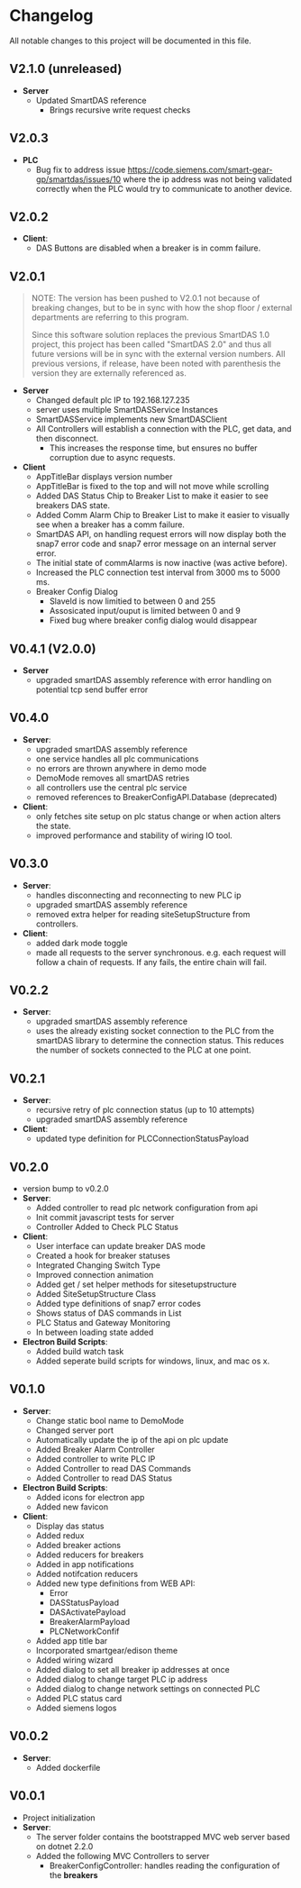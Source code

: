 # Changelog
All notable changes to this project will be documented in this file.

## V2.1.0 (unreleased)
- **Server**
  - Updated SmartDAS reference
    - Brings recursive write request checks

## V2.0.3
- **PLC**
  - Bug fix to address issue 
    https://code.siemens.com/smart-gear-gp/smartdas/issues/10
    where the ip address was not being validated correctly when
    the PLC would try to communicate to another device.
## V2.0.2
- **Client**:
  - DAS Buttons are disabled when a breaker is in comm failure.
## V2.0.1
> NOTE: The version has been pushed to V2.0.1 not because of breaking changes, 
> but to be in sync with how the shop floor / external departments are
> referring to this program.
> 
> Since this software solution replaces the previous SmartDAS 1.0 project,
> this project has been called "SmartDAS 2.0" and thus all future versions will
> be in sync with the external version numbers. All previous versions, if release,
> have been noted with parenthesis the version they are externally referenced as.
- **Server**
  - Changed default plc IP to 192.168.127.235
  - server uses multiple SmartDASService Instances
  - SmartDASService implements new SmartDASClient
  - All Controllers will establish a connection with the PLC, get data,
    and then disconnect.
    - This increases the response time, but ensures no buffer corruption 
      due to async requests.
- **Client**
  - AppTitleBar displays version number
  - AppTitleBar is fixed to the top and will not move while scrolling
  - Added DAS Status Chip to Breaker List to make it easier to see
    breakers DAS state.
  - Added Comm Alarm Chip to Breaker List to make it easier to
    visually see when a breaker has a comm failure.
  - SmartDAS API, on handling request errors will now display both
    the snap7 error code and snap7 error message on an internal server
    error.
  - The initial state of commAlarms is now inactive (was active before).
  - Increased the PLC connection test interval from 3000 ms to 5000 ms.
  - Breaker Config Dialog
    - SlaveId is now limitied to between 0 and 255
    - Assosicated input/ouput is limited between 0 and 9
    - Fixed bug where breaker config dialog would disappear

## V0.4.1 (V2.0.0)
- **Server**
  - upgraded smartDAS assembly reference with error handling on potential
    tcp send buffer error

## V0.4.0
- **Server**:
  - upgraded smartDAS assembly reference
  - one service handles all plc communications
  - no errors are thrown anywhere in demo mode
  - DemoMode removes all smartDAS retries
  - all controllers use the central plc service
  - removed references to BreakerConfigAPI.Database (deprecated)
- **Client**:
  - only fetches site setup on plc status change or when action
    alters the state.
  - improved performance and stability of wiring IO tool. 

## V0.3.0
- **Server**:
  - handles disconnecting and reconnecting to new PLC ip
  - upgraded smartDAS assembly reference
  - removed extra helper for reading siteSetupStructure from controllers.
- **Client**:
  - added dark mode toggle
  - made all requests to the server synchronous. e.g. each request
    will follow a chain of requests. If any fails, the entire chain
    will fail.

## V0.2.2
- **Server**:
  - upgraded smartDAS assembly reference
  - uses the already existing socket connection to the PLC from
    the smartDAS library to determine the connection status. This
    reduces the number of sockets connected to the PLC at one point.

## V0.2.1
- **Server**:
  - recursive retry of plc connection status (up to 10 attempts)
  - upgraded smartDAS assembly reference
- **Client**:
  - updated type definition for PLCConnectionStatusPayload

## V0.2.0
- version bump to v0.2.0 
- **Server**:
  - Added controller to read plc network configuration from api 
  - Init commit javascript tests for server 
  - Controller Added to Check PLC Status 
- **Client**:
  - User interface can update breaker DAS mode 
  - Created a hook for breaker statuses 
  - Integrated Changing Switch Type 
  - Improved connection animation 
  - Added get / set helper methods for sitesetupstructure 
  - Added SiteSetupStructure Class 
  - Added type definitions of snap7 error codes 
  - Shows status of DAS commands in List 
  - PLC Status and Gateway Monitoring 
  - In between loading state added 
- **Electron Build Scripts**:
  - Added build watch task 
  - Added seperate build scripts for windows, linux, and mac os x.


## V0.1.0
- **Server**:
  - Change static bool name to DemoMode
  - Changed server port
  - Automatically update the ip of the api on plc update
  - Added Breaker Alarm Controller 
  - Added controller to write PLC IP 
  - Added Controller to read DAS Commands 
  - Added Controller to read DAS Status 
- **Electron Build Scripts**:
  - Added icons for electron app 
  - Added new favicon 
- **Client**:
  - Display das status
  - Added redux
  - Added breaker actions
  - Added reducers for breakers
  - Added in app notifications
  - Added notifcation reducers
  - Added new type definitions  from WEB API:
    - Error
    - DASStatusPayload
    - DASActivatePayload
    - BreakerAlarmPayload
    - PLCNetworkConfif
  - Added app title bar
  - Incorporated smartgear/edison theme
  - Added wiring wizard
  - Added dialog to set all breaker ip addresses at once
  - Added dialog to change target PLC ip address
  - Added dialog to change network settings on connected PLC
  - Added PLC status card
  - Added siemens logos

## V0.0.2
- **Server**:
  - Added dockerfile

## V0.0.1
- Project initialization
- **Server**:
  - The server folder contains the bootstrapped MVC web server based on dotnet 2.2.0
  - Added the following MVC Controllers to server
    - BreakerConfigController: handles reading the configuration of the **breakers**